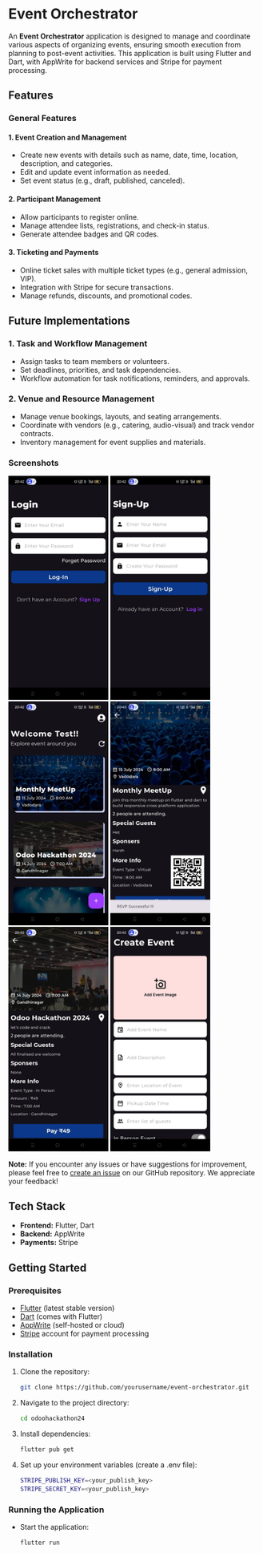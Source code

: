 # Event Orchestrator

An **Event Orchestrator** application is designed to manage and coordinate various aspects of organizing events, ensuring smooth execution from planning to post-event activities. This application is built using Flutter and Dart, with AppWrite for backend services and Stripe for payment processing.

## Features

### General Features

#### 1. Event Creation and Management

- Create new events with details such as name, date, time, location, description, and categories.
- Edit and update event information as needed.
- Set event status (e.g., draft, published, canceled).

#### 2. Participant Management

- Allow participants to register online.
- Manage attendee lists, registrations, and check-in status.
- Generate attendee badges and QR codes.

#### 3. Ticketing and Payments

- Online ticket sales with multiple ticket types (e.g., general admission, VIP).
- Integration with Stripe for secure transactions.
- Manage refunds, discounts, and promotional codes.

## Future Implementations

### 1. Task and Workflow Management

- Assign tasks to team members or volunteers.
- Set deadlines, priorities, and task dependencies.
- Workflow automation for task notifications, reminders, and approvals.

### 2. Venue and Resource Management

- Manage venue bookings, layouts, and seating arrangements.
- Coordinate with vendors (e.g., catering, audio-visual) and track vendor contracts.
- Inventory management for event supplies and materials.

### Screenshots

<img src='login.jpg' width='200'/> 
<img src='register.jpg' width='200'/> 
<img src='home_screen.jpg' width='200'/> 
<img src='free_event.jpg' width='200'/>
<img src='paid_event.jpg' width='200'/> 
<img src='create_event.jpg' width='200'/>

**Note:** If you encounter any issues or have suggestions for improvement, please feel free to [create an issue](https://github.com/VaibhavCodeClub/learn/issues/new/choose) on our GitHub repository. We appreciate your feedback!

## Tech Stack

- **Frontend:** Flutter, Dart
- **Backend:** AppWrite
- **Payments:** Stripe

## Getting Started

### Prerequisites

- [Flutter](https://flutter.dev/docs/get-started/install) (latest stable version)
- [Dart](https://dart.dev/get-dart) (comes with Flutter)
- [AppWrite](https://appwrite.io/docs/installation) (self-hosted or cloud)
- [Stripe](https://stripe.com/docs) account for payment processing

### Installation

1. Clone the repository:
   ```bash
   git clone https://github.com/yourusername/event-orchestrator.git
   ```
2. Navigate to the project directory:
   ```bash
   cd odoohackathon24
   ```
3. Install dependencies:
   ```bash
   flutter pub get
   ```
4. Set up your environment variables (create a .env file):
   ```bash
   STRIPE_PUBLISH_KEY=<your_publish_key>
   STRIPE_SECRET_KEY=<your_publish_key>
   ```

### Running the Application

- Start the application:
  ```bash
  flutter run
  ```
